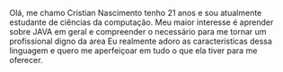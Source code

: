 Olá, me chamo Cristian Nascimento tenho 21 anos e sou atualmente estudante de ciências da computação.
Meu maior interesse é aprender sobre JAVA em geral e compreender o necessário para me tornar um profissional digno da area
Eu realmente adoro as caracteristicas dessa linguagem e quero me aperfeiçoar em tudo o que ela tiver para me oferecer.
